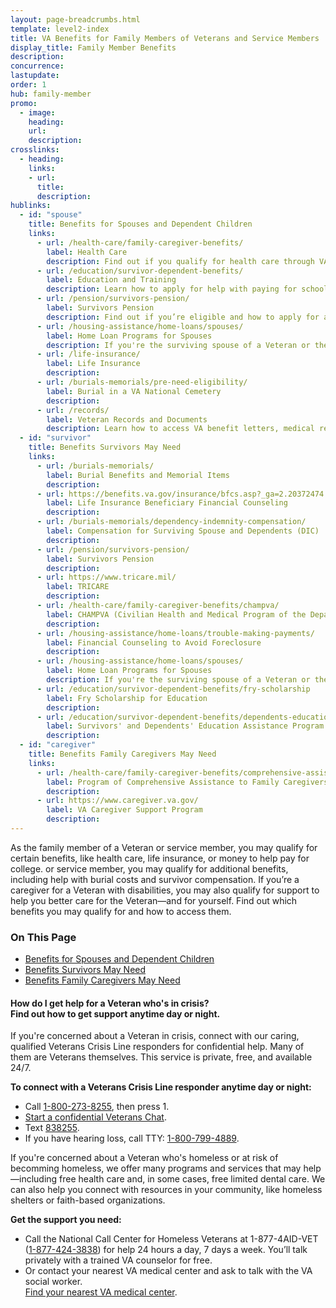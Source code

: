 ```yaml
---
layout: page-breadcrumbs.html
template: level2-index
title: VA Benefits for Family Members of Veterans and Service Members
display_title: Family Member Benefits
description: 
concurrence:
lastupdate:
order: 1
hub: family-member
promo:
  - image: 
    heading: 
    url: 
    description: 
crosslinks:
  - heading: 
    links:
    - url: 
      title: 
      description: 
hublinks:
  - id: "spouse"
    title: Benefits for Spouses and Dependent Children
    links:
      - url: /health-care/family-caregiver-benefits/
        label: Health Care
        description: Find out if you qualify for health care through VA or the Department of Defense. In certain cases, you may also qualify for health care benefits due to a disability related to your Veteran's service.
      - url: /education/survivor-dependent-benefits/
        label: Education and Training
        description: Learn how to apply for help with paying for school or training as the dependent or surviving spouse or child of a Veteran, and how your Veteran sponsor may transfer some of their Post-9/11 GI Bill benefits to you if they don't use them all.
      - url: /pension/survivors-pension/
        label: Survivors Pension 
        description: Find out if you’re eligible and how to apply for a survivors pension as a surviving spouse or child of a deceased Veteran with wartime service.
      - url: /housing-assistance/home-loans/spouses/
        label: Home Loan Programs for Spouses
        description: If you're the surviving spouse of a Veteran or the spouse of a service member who is missing in action or is a prisoner of war (POW), learn how to apply for VA home loan programs to buy, build, repair, or refinance a home. 
      - url: /life-insurance/
        label: Life Insurance
        description: 
      - url: /burials-memorials/pre-need-eligibility/
        label: Burial in a VA National Cemetery
        description: 
      - url: /records/
        label: Veteran Records and Documents
        description: Learn how to access VA benefit letters, medical records, ID cards, and other Veteran records.
  - id: "survivor"
    title: Benefits Survivors May Need
    links: 
      - url: /burials-memorials/ 
        label: Burial Benefits and Memorial Items
        description: 
      - url: https://benefits.va.gov/insurance/bfcs.asp?_ga=2.20372474.311206835.1546861480-1173244138.1525894550
        label: Life Insurance Beneficiary Financial Counseling
        description: 
      - url: /burials-memorials/dependency-indemnity-compensation/
        label: Compensation for Surviving Spouse and Dependents (DIC)
        description: 
      - url: /pension/survivors-pension/
        label: Survivors Pension
        description: 
      - url: https://www.tricare.mil/
        label: TRICARE 
        description: 
      - url: /health-care/family-caregiver-benefits/champva/
        label: CHAMPVA (Civilian Health and Medical Program of the Department of Veterans Affairs)
        description: 
      - url: /housing-assistance/home-loans/trouble-making-payments/
        label: Financial Counseling to Avoid Foreclosure 
        description: 
      - url: /housing-assistance/home-loans/spouses/
        label: Home Loan Programs for Spouses
        description: If you're the surviving spouse of a Veteran or the spouse of a service member who is missing in action or is a prisoner of war (POW), learn how to apply for VA home loan programs to buy, build, repair, or refinance a home.
      - url: /education/survivor-dependent-benefits/fry-scholarship
        label: Fry Scholarship for Education
        description: 
      - url: /education/survivor-dependent-benefits/dependents-education-assistance/
        label: Survivors' and Dependents' Education Assistance Program
        description: 
  - id: "caregiver"
    title: Benefits Family Caregivers May Need
    links:
      - url: /health-care/family-caregiver-benefits/comprehensive-assistance/        
        label: Program of Comprehensive Assistance to Family Caregivers of Post-911 Veterans
        description: 
      - url: https://www.caregiver.va.gov/
        label: VA Caregiver Support Program
        description:      
---
```


<p class="va-introtext">
As the family member of a Veteran or service member, you may qualify for certain benefits, like health care, life insurance, or money to help pay for college. or service member, you may qualify for additional benefits, including help with burial costs and survivor compensation. If you’re a caregiver for a Veteran with disabilities, you may also qualify for support to help you better care for the Veteran—and for yourself. Find out which benefits you may qualify for and how to access them.
</p>

<h3>On This Page</h3>

<ul>
  <li><a href="#spouse">Benefits for Spouses and Dependent Children</a></li>
  <li><a href="#survivor">Benefits Survivors May Need</a></li>
  <li><a href="#caregiver">Benefits Family Caregivers May Need</a></li>
</ul>

<div class="usa-alert usa-alert-warning">
  <div class="usa-alert-body">
    <h4 class="usa-alert-heading">How do I get help for a Veteran who's in crisis?<br>
      <a id="crisis-expander-link">Find out how to get support anytime day or night.</a></h4>
    <div id="crisis-expander-content" class="expander-content expander-content-closed">
      <div class="expander-content-inner usa-alert-text">
        <p>If you're concerned about a Veteran in crisis, connect with our caring, qualified Veterans Crisis Line responders for confidential help. Many of them are Veterans themselves. This service is private, free, and available 24/7.</p>
        <p><strong>To connect with a Veterans Crisis Line responder anytime day or night:</strong></p>
        <ul>
          <li>Call <a href="tel:+1-800-273-8255">1-800-273-8255</a>, then press 1.</li>
          <li><a href="https://www.veteranscrisisline.net/ChatTermsOfService.aspx?account=Veterans%20Chat/" class="no-external-icon">Start a confidential Veterans Chat</a>.</li>
          <li>Text <a href="sms:838255">838255</a>.</li>
          <li>If you have hearing loss, call TTY: <a href="tel:+18007994889">1-800-799-4889</a>.</li>
        </ul>
        <p>If you're concerned about a Veteran who's homeless or at risk of becomming homeless, we offer many programs and services that may help—including free health care and, in some cases, free limited dental care. We can also help you connect with resources in your community, like homeless shelters or faith-based organizations.</p>
        <p><strong>Get the support you need:</strong></p>
        <ul>
          <li>Call the National Call Center for Homeless Veterans at 1-877-4AID-VET (<a href="tel:+18774243838">1-877-424-3838</a>) for help 24 hours a day, 7 days a week. You’ll talk privately with a trained VA counselor for free.</li>
          <li>Or contact your nearest VA medical center and ask to talk with the VA social worker. <br>
            <a href="/find-locations/">Find your nearest VA medical center</a>.</li>
        </ul>             
	  </div>
  	</div>
  </div>
</div>

<script type="text/javascript">
  // Toggle the expandable crisis info
  document.getElementById('crisis-expander-link')
    .addEventListener('click', function () {
      document.getElementById('crisis-expander-content').classList.toggle('expander-content-closed');
    });
</script>
